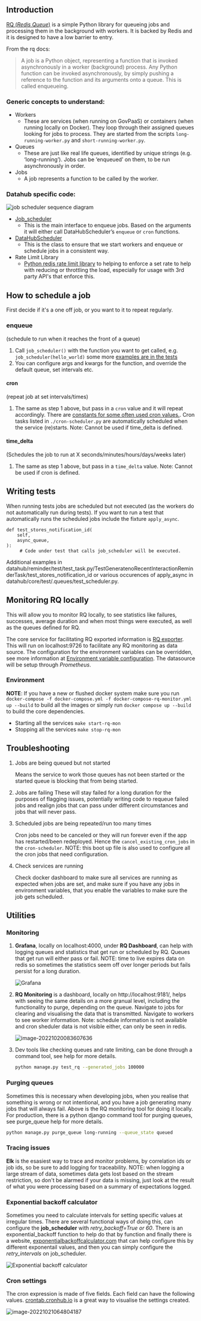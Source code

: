 ## Introduction

[RQ (_Redis Queue_)](https://python-rq.org/) is a simple Python library for queueing jobs and processing them in the background with workers. It is backed by Redis and it is designed to have a low barrier to entry.

From the rq docs:

> A job is a Python object, representing a function that is invoked asynchronously in a worker (background) process. Any Python function can be invoked asynchronously, by simply pushing a reference to the function and its arguments onto a queue. This is called enqueueing.

### Generic concepts to understand:

- Workers
  - These are services (when running on GovPaaS) or containers (when running locally on Docker). They loop through their assigned queues looking for jobs to process. They are started from the scripts `long-running-worker.py` and `short-running-worker.py`.
- Queues
  - These are just like real life queues, identified by unique strings (e.g. ‘long-running’). Jobs can be ‘enqueued’ on them, to be run asynchronously in order.
- Jobs
  - A job represents a function to be called by the worker.

### Datahub specific code:

![job scheduler sequence diagram](jobSchedulerSequence.png)

- [Job_scheduler](https://github.com/uktrade/data-hub-api/blob/main/datahub/core/queues/job_scheduler.py)
  - This is the main interface to enqueue jobs. Based on the arguments it will either call DataHubScheduler’s `enqueue` or `cron` functions.
- [DataHubScheduler](https://github.com/uktrade/data-hub-api/blob/main/datahub/core/queues/scheduler.py)
  - This is the class to ensure that we start workers and enqueue or schedule jobs in a consistent way.
- Rate Limit Library
  - [Python redis rate limit library](https://github.com/EvoluxBR/python-redis-rate-limit) to helping to enforce a set rate to help with reducing or throttling the load, especially for usage with 3rd party API's that enforce this.

## How to schedule a job

First decide if it's a one off job, or you want to it to repeat regularly.

### enqueue

(schedule to run when it reaches the front of a queue)

1. Call `job_scheduler()` with the function you want to get called, e.g. `job_scheduler(hello_world)` some more [examples are in the tests](https://github.com/uktrade/data-hub-api/blob/main/datahub/core/test/queues/test_job_scheduler.py)
1. You can configure args and kwargs for the function, and override the default queue, set intervals etc.

#### cron

(repeat job at set intervals/times)

1. The same as step 1 above, but pass in a `cron` value and it will repeat accordingly. There are [constants for some often used cron values.](https://github.com/uktrade/data-hub-api/blob/main/datahub/core/queues/cron_constants.py). Cron tasks listed in `./cron-scheduler.py` are automatically scheduled when the service (re)starts. 
Note: Cannot be used if time_delta is defined.

#### time_delta

(Schedules the job to run at X seconds/minutes/hours/days/weeks later) 
1. The same as step 1 above, but pass in a `time_delta` value. 
Note: Cannot be used if cron is defined.

## Writing tests
When running tests jobs are scheduled but not executed (as the workers do not automatically run during tests). If you want to run a test that automatically runs the scheduled jobs include the fixture `apply_async`.

    def test_stores_notification_id(
        self,
        async_queue,
    ):
         # Code under test that calls job_scheduler will be executed. 

Additional examples in datahub/reminder/test/test_task.py/TestGeneratenoRecentInteractionReminderTask/test_stores_notification_id or various occurences of apply_async in datahub/core/test/.queues/test_scheduler.py.

## Monitoring RQ locally

This will allow you to monitor RQ locally, to see statistics like failures, successes, average duration and when most things were executed, as well as the queues defined for RQ.

The core service for facilitating RQ exported information is [RQ exporter](https://github.com/mdawar/rq-exporter). This will run on localhost:9726 to facilitate any RQ monitoring as data source. The configuration for the environment variables can be overridden, see more information at [Environment variable configuration](https://github.com/mdawar/rq-exporter#configuration). The datasource will be setup through _Prometheus_.

### Environment

**NOTE**: If you have a new or flushed docker system make sure you run `docker-compose -f docker-compose.yml -f docker-compose-rq-monitor.yml up --build` to build all the images or simply run `docker compose up --build` to build the core dependencies.

- Starting all the services `make start-rq-mon`
- Stopping all the services `make stop-rq-mon`

## Troubleshooting

1. Jobs are being queued but not started

   Means the service to work those queues has not been started or the started queue is blocking that from being started.

1. Jobs are failing
   These will stay failed for a long duration for the purposes of flagging issues, potentially writing code to requeue failed jobs and realign jobs that can pass under different circumstances and jobs that will never pass.

1. Scheduled jobs are being repeated/run too many times

   Cron jobs need to be canceled or they will run forever even if the app has restarted/been redeployed. Hence the `cancel_existing_cron_jobs` in the `cron-scheduler`. NOTE: this boot up file is also used to configure all the cron jobs that need configuration.

1. Check services are running

   Check docker dashboard to make sure all services are running as expected when jobs are set, and make sure if you have any jobs in environment variables, that you enable the variables to make sure the job gets scheduled.

## Utilities

### Monitoring

1. **Grafana**, locally on localhost:4000, under **RQ Dashboard**, can help with logging queues and statistics that get run or scheduled by RQ. Queues that get run will either pass or fail. NOTE: time to live expires data on redis so sometimes the statistics seem off over longer periods but fails persist for a long duration.

   ![Grafana](./grafana.png)

1. **RQ Monitoring** is a dashboard, locally on http://localhost:9181/, helps with seeing the same details on a more granual level, including the functionality to purge, depending on the queue. Navigate to jobs for clearing and visualising the data that is transmitted. Navigate to workers to see worker information. Note: schedule information is not available and cron sheduler data is not visible either, can only be seen in redis.

   ![image-20221020083607636](./rq-monitor.png)

1. Dev tools like checking queues and rate limiting, can be done through a command tool, see help for more details.

   ```bash
   python manage.py test_rq --generated_jobs 100000
   ```

### Purging queues

Sometimes this is necessary when developing jobs, when you realise that something is wrong or not intentional, and you have a job generating many jobs that will always fail. Above is the RQ monitoring tool for doing it locally. For production, there is a python django command tool for purging queues, see purge_queue help for more details.

```bash
python manage.py purge_queue long-running --queue_state queued
```

### Tracing issues

**Elk** is the esasiest way to trace and monitor problems, by correlation ids or job ids, so be sure to add logging for traceability. NOTE: when logging a large stream of data, sometimes data gets lost based on the stream restriction, so don't be alarmed if your data is missing, just look at the result of what you were processing based on a summary of expectations logged.

### Exponential backoff calculator

Sometimes you need to calculate intervals for setting specific values at irregular times. There are several functional ways of doing this, can configure the **job_scheduler** with _retry_backoff=True or 60_. There is an exponential_backoff function to help do that by function and finally there is a website, [exponentialbackoffcalculator.com](https://exponentialbackoffcalculator.com/) that can help configure this by different exponentail values, and then you can simply configure the _retry_intervals_ on job_scheduler.

![Exponential backoff calculator](./exponential_backoff-calculator.png)

### Cron settings

The cron expression is made of five fields. Each field can have the following values. [crontab.cronhub.io](https://crontab.cronhub.io/) is a great way to visualise the settings created.

![image-20221021064804187](./cronhub.png)
